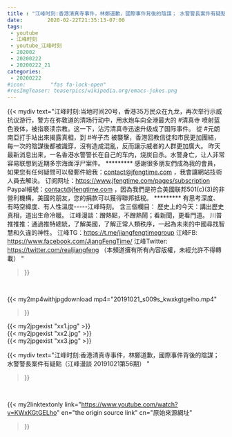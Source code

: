 ```yaml
---
title : "江峰时刻:香港清真寺事件，林鄭道歉，國際事件背後的陰謀； 水警警長案件有疑點（江峰漫談 20191021第56期） "
date:        2020-02-22T21:35:13-07:00
tags:
 - youtube
 - 江峰时刻
 - youtube_江峰时刻
 - 202002
 - 20200222
 - 20200222_21
categories:
 - 20200222
#icon:        "fas fa-lock-open"
#resImgTeaser: teaserpics/wikipedia.org/emacs-jokes.png
---
```


{{< mydiv text="江峰时刻:当地时间20号，香港35万民众在九龙，再次举行示威抗议游行，警方在弥敦道的清场行动中，用水炮车向全港最大的 #清真寺 喷射蓝色液体，被指亵渎宗教。这一下，沾污清真寺迅速升级成了国际事件。 從 #元朗 南亞打手站出來揭露真相，到 #岑子杰 被襲擊，香港回教信徒和市民更加團結，每一次的陰謀後都被識穿，沒有造成混亂，反而讓示威者的人群更加廣大。 昨天最新消息出来，一名香港水警警长在自己的车内，烧炭自杀。水警身亡，让人非常容易联想到近期多宗海面浮尸案件。     ********* 感謝很多朋友們成為我的會員，如果您有任何疑問可以發郵件給我：contact@jfengtime.com ，我會讓網站技術人員去解決。 订阅网址：https://www.jfengtime.com/pages/subscription Paypal帳號：contact@jfengtime.com ，因為我們是符合美國联邦501(c)(3)的非營利機構，美國的朋友，您的捐款可以獲得聯邦抵稅。     ********* 有思考深度、有時空緯度、有人性溫度-----江峰時刻。 含三個欄目： 歷史上的今天：講出歷史真相，道出生命冷暖。 江峰漫談：蹭熱點，不蹭熱鬧；看新聞，更看門道。 川普推推推：通過推特總統，了解美國，了解正常人類秩序，一起為未來的中國尋找智慧和久違的神性。  江峰TG：https://t.me/jiangfengtimegroup 江峰FB: https://www.facebook.com/JiangFengTime/ 江峰Twitter: https://twitter.com/realjiangfeng （本頻道擁有所有內容版權，未經允許不得轉載） "
>}}
<br>


{{< my2mp4withjpgdownload mp4="20191021_s009s_kwxkgtgelho.mp4"
>}}

{{< my2jpgexist "xx1.jpg" >}}<br>
{{< my2jpgexist "xx2.jpg" >}}<br>
{{< my2jpgexist "xx3.jpg" >}}<br>



{{< mydiv text="江峰时刻:香港清真寺事件，林鄭道歉，國際事件背後的陰謀； 水警警長案件有疑點（江峰漫談 20191021第56期） "
>}}
<br>

{{< my2linktextonly link="https://www.youtube.com/watch?v=KWxKGtGELho"
en="the origin source link" cn="原始來源網址"
>}}


<br>

